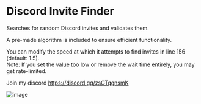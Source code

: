 # Discord Invite Finder  
Searches for random Discord invites and validates them.  

A pre-made algorithm is included to ensure efficient functionality.  

You can modify the speed at which it attempts to find invites in line 156 (default: 1.5).  
Note: If you set the value too low or remove the wait time entirely, you may get rate-limited.  

Join my discord https://discord.gg/zsGTqgnsmK

![image](https://github.com/user-attachments/assets/79d6f34b-e718-46ce-b6c4-ee1674fbf247)

